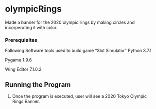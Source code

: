 # olympicRings
Made a banner for the 2020 olympic rings by making circles and incorperating it with color.


### Prerequisites
Following Software tools used to build game “Slot Simulator”
Python 3.7.1

Pygame 1.9.6

Wing Editor 7.1.0.2


## Running the Program
1. Once the program is executed, user will see a 2020 Tokyo Olympic Rings Banner. 



